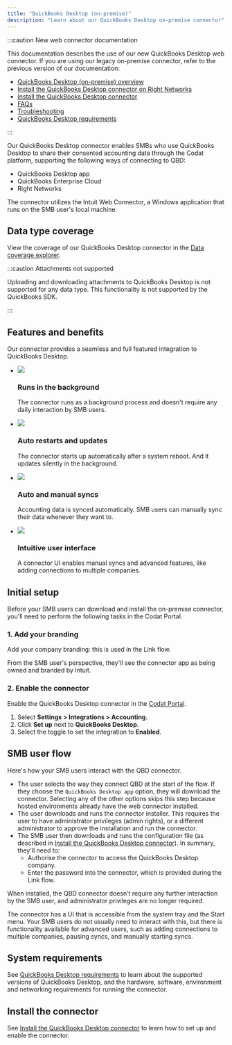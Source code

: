 ```yaml
---
title: "QuickBooks Desktop (on-premise)"
description: "Learn about our QuickBooks Desktop on-premise connector"
---
```


:::caution New web connector documentation

This documentation describes the use of our new QuickBooks Desktop web connector. If you are using our legacy on-premise connector, refer to the previous version of our documentation:

* [QuickBooks Desktop (on-premise) overview](/integrations/accounting/quickbooksdesktop/legacy/accounting-quickbooksdesktop)
* [Install the QuickBooks Desktop connector on Right Networks](/integrations/accounting/quickbooksdesktop/legacy/install-qbd-connector-right-networks)
* [Install the QuickBooks Desktop connector](/integrations/accounting/quickbooksdesktop/legacy/installing-the-quickbooks-connector)
* [FAQs](/integrations/accounting/quickbooksdesktop/legacy/quickbooks-desktop-faq)
* [Troubleshooting](/integrations/accounting/quickbooksdesktop/legacy/quickbooks-desktop-troubleshooting)
* [QuickBooks Desktop requirements](/integrations/accounting/quickbooksdesktop/legacy/software-and-hardware-requirements)

:::

Our QuickBooks Desktop connector enables SMBs who use QuickBooks Desktop to share their consented accounting data through the Codat platform, supporting the following ways of connecting to QBD:

- QuickBooks Desktop app
- QuickBooks Enterprise Cloud
- Right Networks

The connector utilizes the Intuit Web Connector, a Windows application that runs on the SMB user's local machine.

## Data type coverage

View the coverage of our QuickBooks Desktop connector in the [Data coverage explorer](https://knowledge.codat.io/supported-features/accounting?view=tab-by-integration&integrationKey=pqsw).

:::caution Attachments not supported

Uploading and downloading attachments to QuickBooks Desktop is not supported for any data type. This functionality is not supported by the QuickBooks SDK.

:::

## Features and benefits

Our connector provides a seamless and full featured integration to QuickBooks Desktop.

<ul className="card-container col-2">
  <li className="card">
    <div className="header">
      <img
        src="/img/wp-icons/copy-feature-bullet.svg"
        className="mini-icon"
      />
      <h3>Runs in the background</h3>
    </div>
    <p>
      The connector runs as a background process and doesn't require any daily
      interaction by SMB users.
    </p>
  </li>
  <li className="card">
    <div className="header">
      <img
        src="/img/wp-icons/copy-feature-bullet.svg"
        className="mini-icon"
      />
      <h3>Auto restarts and updates</h3>
    </div>
    <p>
      The connector starts up automatically after a system reboot. And it
      updates silently in the background.
    </p>
  </li>
  <li className="card">
    <div className="header">
      <img
        src="/img/wp-icons/copy-feature-bullet.svg"
        className="mini-icon"
      />
      <h3>Auto and manual syncs</h3>
    </div>
    <p>
      Accounting data is synced automatically. SMB users can manually sync their
      data whenever they want to.
    </p>
  </li>
  <li className="card">
    <div className="header">
      <img
        src="/img/wp-icons/copy-feature-bullet.svg"
        className="mini-icon"
      />
      <h3>Intuitive user interface</h3>
    </div>
    <p>
      A connector UI enables manual syncs and advanced features, like adding
      connections to multiple companies.
    </p>
  </li>
</ul>

## Initial setup

Before your SMB users can download and install the on-premise connector, you'll need to perform the following tasks in the Codat Portal.

### 1. Add your branding

Add your company branding: this is used in the Link flow.

From the SMB user's perspective, they'll see the connector app as being owned and branded by Intuit.

### 2. Enable the connector

Enable the QuickBooks Desktop connector in the <a className="external" href="https://app.codat.io/" target="_blank">Codat Portal</a>.

1. Select **Settings > Integrations > Accounting**.
2. Click **Set up** next to **QuickBooks Desktop**.
3. Select the toggle to set the integration to **Enabled**.

## SMB user flow

Here's how your SMB users interact with the QBD connector.

- The user selects the way they connect QBD at the start of the flow. If they choose the `QuickBooks Desktop app` option, they will download the connector. Selecting any of the other options skips this step because hosted environments already have the web connector installed.
- The user downloads and runs the connector installer. This requires the user to have administrator privileges (admin rights), or a different administrator to approve the installation and run the connector.
- The SMB user then downloads and runs the configuration file (as described in [Install the QuickBooks Desktop connector](/integrations/accounting/quickbooksdesktop/installing-the-quickbooks-connector)). In summary, they'll need to:
  - Authorise the connector to access the QuickBooks Desktop company.
  - Enter the password into the connector, which is provided during the Link flow.

When installed, the QBD connector doesn’t require any further interaction by the SMB user, and administrator privileges are no longer required.

The connector has a UI that is accessible from the system tray and the Start menu. Your SMB users do not usually need to interact with this, but there is functionality available for advanced users, such as adding connections to multiple companies, pausing syncs, and manually starting syncs.

## System requirements

See [QuickBooks Desktop requirements](/integrations/accounting/quickbooksdesktop/software-and-hardware-requirements) to learn about the supported versions of QuickBooks Desktop, and the hardware, software, environment and networking requirements for running the connector.

## Install the connector

See [Install the QuickBooks Desktop connector](/integrations/accounting/quickbooksdesktop/installing-the-quickbooks-connector) to learn how to set up and enable the connector.
